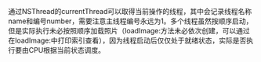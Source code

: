 通过NSThread的currentThread可以取得当前操作的线程，其中会记录线程名称name和编号number，需要注意主线程编号永远为1。多个线程虽然按顺序启动，但是实际执行未必按照顺序加载照片（loadImage:方法未必依次创建，可以通过在loadImage:中打印索引查看），因为线程启动后仅仅处于就绪状态，实际是否执行要由CPU根据当前状态调度。
